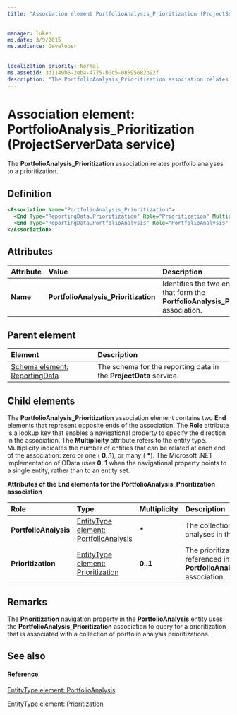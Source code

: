 ```yaml
---
title: "Association element PortfolioAnalysis_Prioritization (ProjectServerData service)"

 
manager: luken
ms.date: 3/9/2015
ms.audience: Developer
 
 
localization_priority: Normal
ms.assetid: 3d1149b6-2eb4-4775-b0c5-08595682b92f
description: "The PortfolioAnalysis_Prioritization association relates portfolio analyses to a prioritization."
---
```


# Association element: PortfolioAnalysis_Prioritization (ProjectServerData service)

The **PortfolioAnalysis_Prioritization** association relates portfolio analyses to a prioritization. 
  
## Definition

```XML
<Association Name="PortfolioAnalysis_Prioritization">
  <End Type="ReportingData.Prioritization" Role="Prioritization" Multiplicity="0..1" />
  <End Type="ReportingData.PortfolioAnalysis" Role="PortfolioAnalysis" Multiplicity="*" />
</Association>
```

## Attributes

|**Attribute**|**Value**|**Description**|
|:-----|:-----|:-----|
|**Name** <br/> |**PortfolioAnalysis_Prioritization** <br/> |Identifies the two entity types that form the **PortfolioAnalysis_Prioritization** association.  <br/> |
   
## Parent element

|**Element**|**Description**|
|:-----|:-----|
|[Schema element: ReportingData](schema-reportingdata-projectdata-service.md) <br/> |The schema for the reporting data in the **ProjectData** service.  <br/> |
   
## Child elements

The **PortfolioAnalysis_Prioritization** association element contains two **End** elements that represent opposite ends of the association. The **Role** attribute is a lookup key that enables a navigational property to specify the direction in the association. The **Multiplicity** attribute refers to the entity type. Multiplicity indicates the number of entities that can be related at each end of the association: zero or one ( **0..1**), or many ( **\***). The Microsoft .NET implementation of OData uses **0..1** when the navigational property points to a single entity, rather than to an entity set. 
  
**Attributes of the End elements for the PortfolioAnalysis_Prioritization association**

|**Role**|**Type**|**Multiplicity**|**Description**|
|:-----|:-----|:-----|:-----|
|**PortfolioAnalysis** <br/> |[EntityType element: PortfolioAnalysis](entitytype-portfolioanalysis-projectdata-service.md) <br/> |**\*** <br/> |The collection of portfolio analyses in the reporting tables.  <br/> |
|**Prioritization** <br/> |[EntityType element: Prioritization](entitytype-prioritization-projectdata-service.md) <br/> |**0..1** <br/> |The prioritization object that is referenced in the **PortfolioAnalysis_Prioritization** association.  <br/> |
   
## Remarks

The **Prioritization** navigation property in the **PortfolioAnalysis** entity uses the **PortfolioAnalysis_Prioritization** association to query for a prioritization that is associated with a collection of portfolio analysis prioritizations. 
  
## See also

#### Reference

[EntityType element: PortfolioAnalysis](entitytype-portfolioanalysis-projectdata-service.md)
  
[EntityType element: Prioritization](entitytype-prioritization-projectdata-service.md)

